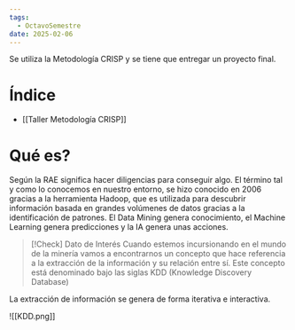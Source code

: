 ```yaml
---
tags:
  - OctavoSemestre
date: 2025-02-06
---
```

Se utiliza la Metodología CRISP y se tiene que entregar un proyecto final.

# Índice

- [[Taller Metodología CRISP]]

# Qué es?

Según la RAE significa hacer diligencias para conseguir algo. El término tal y como lo conocemos en nuestro entorno, se hizo conocido en 2006 gracias a la herramienta Hadoop, que es utilizada para descubrir información basada en grandes volúmenes de datos gracias a la identificación de patrones. El Data Mining genera conocimiento, el Machine Learning genera predicciones y la IA genera unas acciones.

> [!Check] Dato de Interés
> Cuando estemos incursionando en el mundo de la minería vamos a encontrarnos un concepto que hace referencia a la extracción de la información y su relación entre sí. Este concepto está denominado bajo las siglas KDD (Knowledge Discovery Database)

La extracción de información se genera de forma iterativa e interactiva.

![[KDD.png]]

